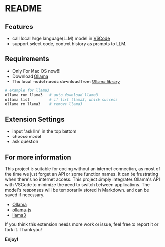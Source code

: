 # README

## Features

- call local large language(LLM) model in [VSCode](https://code.visualstudio.com/)
- support select code, context history as prompts to LLM.

## Requirements

- Only For Mac OS now!!!
- Download [Ollama](https://ollama.com/download/Ollama-darwin.zip)
- The local model needs download from [Ollama library](https://ollama.com/library)

```bash
# example for llama3
ollama run llama3   # auto download llama3
ollama list         # if list llama3, which success
ollama rm llama3    # remove llama3
```

## Extension Settings

- input 'ask llm' in the top buttom
- choose model
- ask question

## For more information

This project is suitable for coding without an internet connection, as most of the time we just forget an API or some function names. It can be frustrating when there's no internet access. This project simply integrates Ollama's API with VSCode to minimize the need to switch between applications. The model's responses will be temporarily stored in Markdown, and can be saved if necessary.

* [Ollama](https://github.com/ollama/ollama)
* [ollama-js](https://github.com/ollama/ollama-js)
* [llama3](https://ollama.com/library/llama3)

If you think this extension needs more work or issue, feel free to report it or fork it. Thank you!

**Enjoy!**
